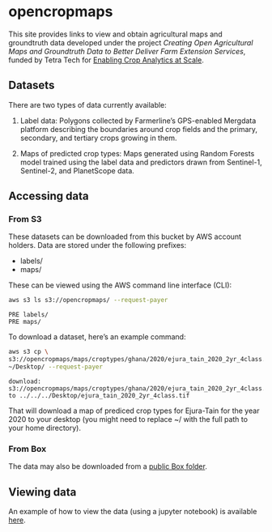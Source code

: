 opencropmaps
================

This site provides links to view and obtain agricultural maps and
groundtruth data developed under the project *Creating Open Agricultural
Maps and Groundtruth Data to Better Deliver Farm Extension Services*,
funded by Tetra Tech for [Enabling Crop Analytics at
Scale](https://cropanalytics.net).

## Datasets

There are two types of data currently available:

1.  Label data: Polygons collected by Farmerline’s GPS-enabled Mergdata
    platform describing the boundaries around crop fields and the
    primary, secondary, and tertiary crops growing in them.

2.  Maps of predicted crop types: Maps generated using Random Forests
    model trained using the label data and predictors drawn from
    Sentinel-1, Sentinel-2, and PlanetScope data.

## Accessing data

### From S3

These datasets can be downloaded from this bucket by AWS account
holders. Data are stored under the following prefixes:

-   labels/
-   maps/

These can be viewed using the AWS command line interface (CLI):

``` bash
aws s3 ls s3://opencropmaps/ --request-payer
```

    PRE labels/
    PRE maps/

To download a dataset, here’s an example command:

``` bash
aws s3 cp \
s3://opencropmaps/maps/croptypes/ghana/2020/ejura_tain_2020_2yr_4class.tif \
~/Desktop/ --request-payer
```

    download: s3://opencropmaps/maps/croptypes/ghana/2020/ejura_tain_2020_2yr_4class.tif to ../../../Desktop/ejura_tain_2020_2yr_4class.tif

That will download a map of prediced crop types for Ejura-Tain for the
year 2020 to your desktop (you might need to replace \~/ with the full
path to your home directory).

### From Box

The data may also be downloaded from a [public Box
folder](https://airg.box.com/s/s9vhe5zy39e7oljc233n4bc3fxcow5fe).

## Viewing data

An example of how to view the data (using a jupyter notebook) is
available [here](notebooks/croptype_viewer.ipynb).
